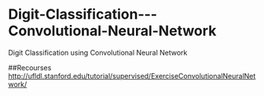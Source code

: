 # Digit-Classification---Convolutional-Neural-Network
Digit Classification using Convolutional Neural Network

##Recourses
http://ufldl.stanford.edu/tutorial/supervised/ExerciseConvolutionalNeuralNetwork/

